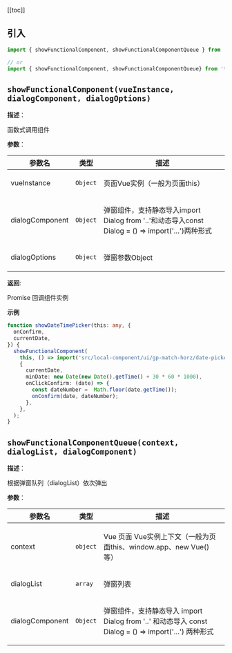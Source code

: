 [[toc]]

<h2>引入</h2>

```ts
import { showFunctionalComponent, showFunctionalComponentQueue } from 't-comm';

// or
import { showFunctionalComponent, showFunctionalComponentQueue} from 't-comm/lib/functional-component/index';
```


## `showFunctionalComponent(vueInstance, dialogComponent, dialogOptions)` 


**描述**：<p>函数式调用组件</p>

**参数**：


| 参数名 | 类型 | 描述 |
| --- | --- | --- |
| vueInstance | <code>Object</code> | <p>页面Vue实例（一般为页面this）</p> |
| dialogComponent | <code>Object</code> | <p>弹窗组件，支持静态导入import Dialog from '..'和动态导入const Dialog = () =&gt; import('...')两种形式</p> |
| dialogOptions | <code>Object</code> | <p>弹窗参数Object</p> |

**返回**: <p>Promise 回调组件实例</p>

**示例**

```ts
function showDateTimePicker(this: any, {
  onConfirm,
  currentDate,
}) {
  showFunctionalComponent(
    this, () => import('src/local-component/ui/gp-match-horz/date-picker'),
    {
      currentDate,
      minDate: new Date(new Date().getTime() + 30 * 60 * 1000),
      onClickConfirm: (date) => {
        const dateNumber =  Math.floor(date.getTime());
        onConfirm(date, dateNumber);
      },
    },
  );
}
```
<a name="showFunctionalComponentQueue"></a>

## `showFunctionalComponentQueue(context, dialogList, dialogComponent)` 


**描述**：<p>根据弹窗队列（dialogList）依次弹出</p>

**参数**：


| 参数名 | 类型 | 描述 |
| --- | --- | --- |
| context | <code>object</code> | <p>Vue 页面 Vue实例上下文（一般为页面this、window.app、new Vue() 等）</p> |
| dialogList | <code>array</code> | <p>弹窗列表</p> |
| dialogComponent | <code>Object</code> | <p>弹窗组件，支持静态导入 import Dialog from '..' 和动态导入 const Dialog = () =&gt; import('...') 两种形式</p> |



